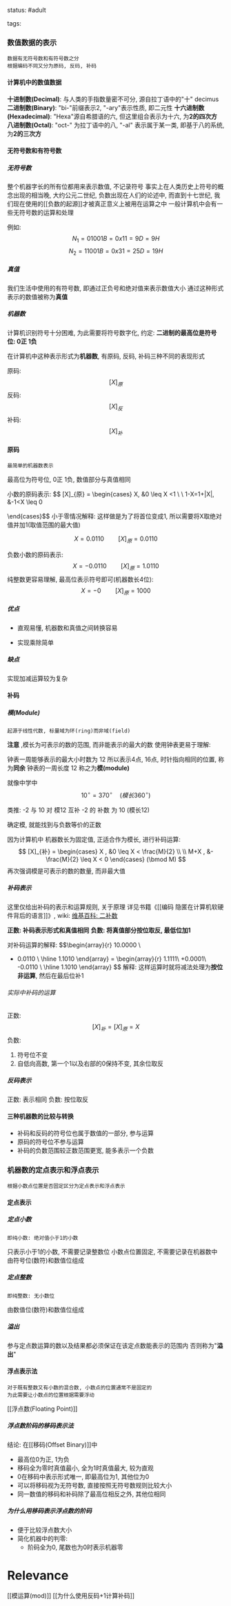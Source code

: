 status: #adult

tags: 

### 数值数据的表示
	数据有无符号数和有符号数之分
	根据编码不同又分为原码, 反码, 补码

#### 计算机中的数值数据
**十进制数(Decimal)**: 与人类的手指数量密不可分, 源自拉丁语中的"十" decimus
**二进制数(Binary)**: "bi-"前缀表示2, "-ary"表示性质, 即二元性
**十六进制数(Hexadecimal)**: "Hexa"源自希腊语的六, 但这里组合表示为十六, 为**2的四次方**
**八进制数(Octal)**: "oct-" 为拉丁语中的八, "-al" 表示属于某一类, 即基于八的系统, 为**2的三次方**

#### 无符号数和有符号数
##### 无符号数
整个机器字长的所有位都用来表示数值, 不记录符号
事实上在人类历史上符号的概念出现的相当晚, 大约公元二世纪, 负数出现在人们的论述中, 而直到十七世纪, 我们现在使用的[[负数的起源]]才被真正意义上被用在运算之中
一般计算机中会有一些无符号数的运算和处理

例如: $$ N_{1} = 01001B = 0x11 = 9D = 9H $$
$$ N_{2} = 11001B = 0x31 = 25D = 19H $$
##### 真值
我们生活中使用的有符号数, 即通过正负号和绝对值来表示数值大小
通过这种形式表示的数值被称为**真值**

##### 机器数
计算机识别符号十分困难, 为此需要将符号数字化, 约定:
**二进制的最高位是符号位: 0正  1负**

在计算机中这种表示形式为**机器数**, 有原码, 反码, 补码三种不同的表现形式

原码: $$[X]_{原}$$
反码: $$[X]_{反}$$
补码:  $$[X]_{补}$$

#### 原码
	最简单的机器数表示
最高位为符号位, 0正 1负, 数值部分与真值相同

小数的原码表示: 
$$
[X]_{原} = \begin{cases}
X,  &0 \leq X <1
\\ \\
1-X=1+|X|, &-1<X \leq 0

\end{cases}$$
小于零情况解释: 这样做是为了将首位变成1, 所以需要将X取绝对值并加1(取值范围的最大值)


$$ X = 0.0110 \quad\quad [X]_{原} = 0.0110$$


负数小数的原码表示: $$ X = -0.0110 \quad\quad [X]_{原} = 1.0110$$
纯整数更容易理解, 最高位表示符号即可(机器数长4位): $$X = -0 \quad\quad [X]_{原} = 1000$$
##### 优点

- 直观易懂, 机器数和真值之间转换容易

- 实现乘除简单
##### 缺点

实现加减运算较为复杂


#### 补码
##### 模(Module)
	起源于线性代数, 标量域为环(ring)而非域(field)
**注意** ,模长为可表示的数的范围, 而非能表示的最大的数
使用钟表更易于理解:

钟表一周能够表示的最大小时数为 12
所以表示4点, 16点, 时针指向相同的位置, 称为**同余**
钟表的一周长度 12 称之为**模(module)**

就像中学中 $$ 10^\circ = 370^\circ \quad (模长360^\circ)$$

类推: 
-2 与 10 对 模12 互补
-2 的 补数 为 10 (模长12)

确定模, 就能找到与负数等价的正数


因为计算机中 机器数长为固定值, 正适合作为模长, 进行补码运算:
$$
[X]_{补} = \begin{cases} 
X , &0 \leq X < \frac{M}{2}  \\ \\
M+X , &-\frac{M}{2} \leq X < 0
\end{cases} (\bmod M) $$
再次强调模是可表示的数的数量, 而非最大值
##### 补码表示
这里仅给出补码的表示和运算规则, 关于原理
详见书籍《[[编码 隐匿在计算机软硬件背后的语言]]》, wiki: [维基百科: 二补数](https://zh.wikipedia.org/wiki/%E4%BA%8C%E8%A3%9C%E6%95%B8)

**正数: 补码表示形式和真值相同**
**负数: 将真值部分按位取反, 最低位加1**

对补码运算的解释: 
$$\begin{array}{r}
10.0000 \\
- 0.0110 \\
\hline 
1.1010
\end{array} 
= 
\begin{array}{r}
1.1111\\
+0.0001\\
-0.0110 \\
\hline
1.1010
\end{array}
$$
解释: 这样运算时就将减法处理为**按位非运算**, 然后在最后位补1
###### 实际中补码的运算
正数: $$[X]_{补} = [X]_{原}=X$$
负数: 
 1. 符号位不变
 2. 自低向高数, 第一个1以及右部的0保持不变, 其余位取反

##### 反码表示
正数: 表示相同
负数: 按位取反

#### 三种机器数的比较与转换

 - 补码和反码的符号位也属于数值的一部分, 参与运算
 - 原码的符号位不参与运算
 - 补码的负数范围较正数范围更宽, 能多表示一个负数

### 机器数的定点表示和浮点表示
	根据小数点位置是否固定区分为定点表示和浮点表示
#### 定点表示
##### 定点小数
	即纯小数: 绝对值小于1的小数
只表示小于1的小数, 不需要记录整数位
小数点位置固定, 不需要记录在机器数中
由符号位(数符)和数值位组成

##### 定点整数
	即纯整数: 无小数位
由数值位(数符)和数值位组成

##### 溢出
参与定点数运算的数以及结果都必须保证在该定点数能表示的范围内
否则称为"**溢出**"

#### 浮点表示法
	对于既有整数又有小数的混合数, 小数点的位置通常不是固定的
	为此需要让小数点的位置根据需要浮动

[[浮点数(Floating Point)]]

##### 浮点数阶码的移码表示法

结论: 在[[移码(Offset Binary)]]中
- 最高位0为正, 1为负
- 移码全为零时真值最小, 全为1时真值最大, 较为直观
- 0在移码中表示形式唯一, 即最高位为1, 其他位为0
- 可以将移码视为无符号数, 直接按照无符号数规则比较大小
- 同一数值的移码和补码除了最高位相反之外, 其他位相同
##### 为什么用移码表示浮点数的阶码
- 便于比较浮点数大小
- 简化机器中的判零:
	- 阶码全为0, 尾数也为0时表示机器零

# Relevance

[[模运算(mod)]]
[[为什么使用反码+1计算补码]]

